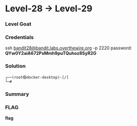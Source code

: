 # Level-28 -> Level-29

### Level Goat

### Credentials
ssh bandit28@bandit.labs.overthewire.org -p 2220
password: **QYw0Y2aiA672PsMmh9puTQuhoz8SyR2G**
### Solution
```shell
┌──(root㉿docker-desktop)-[/]
└─#
```
### Summary

### FLAG
**flag** 